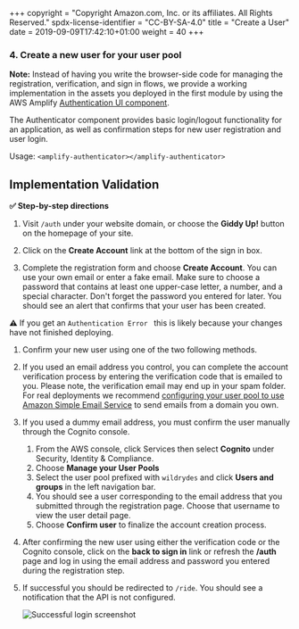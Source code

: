 +++
copyright = "Copyright Amazon.com, Inc. or its affiliates. All Rights Reserved."
spdx-license-identifier = "CC-BY-SA-4.0"
title = "Create a User"
date = 2019-09-09T17:42:10+01:00
weight = 40
+++

### 4. Create a new user for your user pool

**Note:** Instead of having you write the browser-side code for managing the registration, verification, and sign in flows, we provide a working implementation in the assets you deployed in the first module by using the AWS Amplify [Authentication UI component](https://aws-amplify.github.io/docs/js/authentication).  

The Authenticator component provides basic login/logout functionality for an application, as well as confirmation steps for new user registration and user login.

Usage: `<amplify-authenticator></amplify-authenticator>`

## Implementation Validation

**:white_check_mark: Step-by-step directions**

1. Visit `/auth` under your website domain, or choose the **Giddy Up!** button on the homepage of your site.

1. Click on the **Create Account** link at the bottom of the sign in box.

1. Complete the registration form and choose **Create Account**. You can use your own email or enter a fake email. Make sure to choose a password that contains at least one upper-case letter, a number, and a special character. Don't forget the password you entered for later. You should see an alert that confirms that your user has been created.

**:warning:**
If you get an ` Authentication Error  ` this is likely because your changes have not finished deploying.

1. Confirm your new user using one of the two following methods.

  1. If you used an email address you control, you can complete the account verification process by entering the verification code that is emailed to you. Please note, the verification email may end up in your spam folder. For real deployments we recommend [configuring your user pool to use Amazon Simple Email Service](http://docs.aws.amazon.com/cognito/latest/developerguide/cognito-user-pool-settings-message-customizations.html#cognito-user-pool-settings-ses-authorization-to-send-email) to send emails from a domain you own.

1. If you used a dummy email address, you must confirm the user manually through the Cognito console.

    1. From the AWS console, click Services then select **Cognito** under Security, Identity & Compliance.
    1. Choose **Manage your User Pools**
    1. Select the user pool prefixed with `wildrydes` and click **Users and groups** in the left navigation bar.
    1. You should see a user corresponding to the email address that you submitted through the registration page. Choose that username to view the user detail page.
    1. Choose **Confirm user** to finalize the account creation process.

1. After confirming the new user using either the verification code or the Cognito console, click on the **back to sign in** link or refresh the **/auth** page and log in using the email address and password you entered during the registration step.

1. If successful you should be redirected to `/ride`. You should see a notification that the API is not configured.

    ![Successful login screenshot](/aws-serverless-webapp-workshop/images/successful-login.png)
